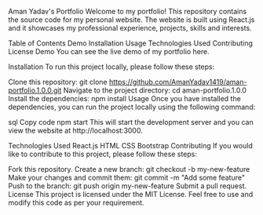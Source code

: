 Aman Yadav's Portfolio
Welcome to my portfolio! This repository contains the source code for my personal website. The website is built using React.js and it showcases my professional experience, projects, skills and interests.

Table of Contents
Demo
Installation
Usage
Technologies Used
Contributing
License
Demo
You can see the live demo of my portfolio here.

Installation
To run this project locally, please follow these steps:

Clone this repository: git clone https://github.com/AmanYadav1419/aman-portfolio.1.0.0.git
Navigate to the project directory: cd aman-portfolio.1.0.0
Install the dependencies: npm install
Usage
Once you have installed the dependencies, you can run the project locally using the following command:

sql
Copy code
npm start
This will start the development server and you can view the website at http://localhost:3000.

Technologies Used
React.js
HTML
CSS
Bootstrap
Contributing
If you would like to contribute to this project, please follow these steps:

Fork this repository.
Create a new branch: git checkout -b my-new-feature
Make your changes and commit them: git commit -m "Add some feature"
Push to the branch: git push origin my-new-feature
Submit a pull request.
License
This project is licensed under the MIT License. Feel free to use and modify this code as per your requirement.
